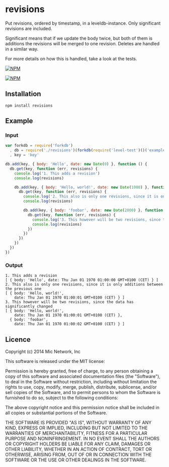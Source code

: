 # revisions

Put revisions, ordered by timestamp, in a leveldb-instance. Only significant revisions are included.

Significant means that if we update the body twice, but both of them is additions the revisions will be merged to one revision. Deletes are handled in a similar way.

For more details on how this is handled, take a look at the tests.

[![NPM](https://nodei.co/npm/revisions.png?downloads&stars)](https://nodei.co/npm/revisions/)

[![NPM](https://nodei.co/npm-dl/revisions.png)](https://nodei.co/npm/revisions/)

## Installation

```
npm install revisions
```

## Example

### Input

```javascript
var forkdb = require('forkdb')
  , db = require('./revisions')(forkdb(require('level-test')()('example')))
  , key = 'key'

db.add(key, { body: 'Hello', date: new Date(0) }, function () {
  db.get(key, function (err, revisions) {
    console.log('1. This adds a revision')
    console.log(revisions)

    db.add(key, { body: 'Hello, world!', date: new Date(1000) }, function () {
      db.get(key, function (err, revisions) {
        console.log('2. This also is only one revisions, since it is only additions between the previous one')
        console.log(revisions)

        db.add(key, { body: 'foobar', date: new Date(2000) }, function () {
          db.get(key, function (err, revisions) {
            console.log('3. This however will be two revisions, since the data has significantly changed')
            console.log(revisions)
          })
        })
      })
    })
  })
})
```

### Output

```
1. This adds a revision
[ { body: 'Hello', date: Thu Jan 01 1970 01:00:00 GMT+0100 (CET) } ]
2. This also is only one revisions, since it is only additions between the previous one
[ { body: 'Hello, world!',
    date: Thu Jan 01 1970 01:00:01 GMT+0100 (CET) } ]
3. This however will be two revisions, since the data has significantly changed
[ { body: 'Hello, world!',
    date: Thu Jan 01 1970 01:00:01 GMT+0100 (CET) },
  { body: 'foobar',
    date: Thu Jan 01 1970 01:00:02 GMT+0100 (CET) } ]
```

## Licence

Copyright (c) 2014 Mic Network, Inc

This software is released under the MIT license:

Permission is hereby granted, free of charge, to any person obtaining a copy
of this software and associated documentation files (the "Software"), to deal
in the Software without restriction, including without limitation the rights
to use, copy, modify, merge, publish, distribute, sublicense, and/or sell
copies of the Software, and to permit persons to whom the Software is
furnished to do so, subject to the following conditions:

The above copyright notice and this permission notice shall be included in
all copies or substantial portions of the Software.

THE SOFTWARE IS PROVIDED "AS IS", WITHOUT WARRANTY OF ANY KIND, EXPRESS OR
IMPLIED, INCLUDING BUT NOT LIMITED TO THE WARRANTIES OF MERCHANTABILITY,
FITNESS FOR A PARTICULAR PURPOSE AND NONINFRINGEMENT. IN NO EVENT SHALL THE
AUTHORS OR COPYRIGHT HOLDERS BE LIABLE FOR ANY CLAIM, DAMAGES OR OTHER
LIABILITY, WHETHER IN AN ACTION OF CONTRACT, TORT OR OTHERWISE, ARISING FROM,
OUT OF OR IN CONNECTION WITH THE SOFTWARE OR THE USE OR OTHER DEALINGS IN
THE SOFTWARE.

